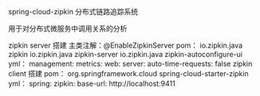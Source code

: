 spring-cloud-zipkin 分布式链路追踪系统

用于对分布式微服务中调用关系的分析

zipkin server 搭建
    主类注解：@EnableZipkinServer
    pom：
        <dependency>
            <groupId>io.zipkin.java</groupId>
            <artifactId>zipkin</artifactId>
        </dependency>
        <dependency>
            <groupId>io.zipkin.java</groupId>
            <artifactId>zipkin-server</artifactId>
        </dependency>
        <dependency>
            <groupId>io.zipkin.java</groupId>
            <artifactId>zipkin-autoconfigure-ui</artifactId>
        </dependency>
    yml：
        management:
          metrics:
            web:
              server:
                auto-time-requests: false
zipkin client 搭建
    pom：
        <dependency>
            <groupId>org.springframework.cloud</groupId>
            <artifactId>spring-cloud-starter-zipkin</artifactId>
        </dependency>
    yml：
        spring:
          zipkin:
            base-url: http://localhost:9411